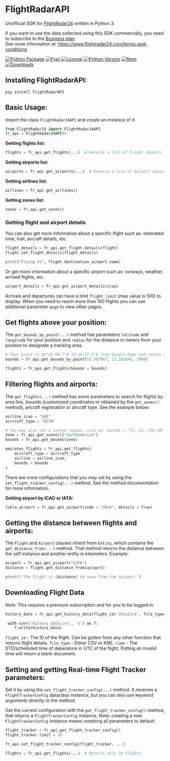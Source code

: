 # FlightRadarAPI
Unofficial SDK for [FlightRadar24](https://www.flightradar24.com/) written in Python 3.

If you want to use the data collected using this SDK commercially, you need to subscribe to the [Business plan](https://www.flightradar24.com/premium/).</br>
See more information at: https://www.flightradar24.com/terms-and-conditions

[![Python Package](https://github.com/JeanExtreme002/FlightRadarAPI/workflows/Python%20Package/badge.svg)](https://github.com/JeanExtreme002/FlightRadarAPI/actions)
[![Pypi](https://img.shields.io/pypi/v/FlightRadarAPI?logo=pypi)](https://pypi.org/project/FlightRadarAPI/)
[![License](https://img.shields.io/pypi/l/FlightRadarAPI)](https://github.com/JeanExtreme002/FlightRadarAPI)
[![Python Version](https://img.shields.io/badge/python-3.7+-8A2BE2)](https://pypi.org/project/FlightRadarAPI/)
[![Npm](https://img.shields.io/npm/v/flightradarapi?logo=npm&color=red)](https://www.npmjs.com/package/flightradarapi)
[![Downloads](https://static.pepy.tech/personalized-badge/flightradarapi?period=total&units=international_system&left_color=grey&right_color=orange&left_text=Downloads)](https://pypi.org/project/FlightRadarAPI/)

## Installing FlightRadarAPI:
```
pip install FlightRadarAPI
```

## Basic Usage:
Import the class `FlightRadar24API` and create an instance of it.
```py
from FlightRadar24 import FlightRadar24API
fr_api = FlightRadar24API()
```

**Getting flights list:**
```py
flights = fr_api.get_flights(...)  # Returns a list of Flight objects
```

**Getting airports list:**
```py
airports = fr_api.get_airports(...)  # Returns a list of Airport objects
```

**Getting airlines list:**
```py
airlines = fr_api.get_airlines()
```

**Getting zones list:**
```py
zones = fr_api.get_zones()
```

### Getting flight and airport details
You can also get more information about a specific flight such as: estimated time, trail, aircraft details, etc.
```py
flight_details = fr_api.get_flight_details(flight)
flight.set_flight_details(flight_details)

print("Flying to", flight.destination_airport_name)
```

Or get more information about a specific airport such as: runways, weather, arrived flights, etc.
```py
airport_details = fr_api.get_airport_details(icao)
```
Arrivals and departures can have a limit `flight_limit` (max value is 100) to display. When you need to reach more than 100 flights you can use additional parameter `page` to view other pages.


## Get flights above your position:
The `get_bounds_by_point(...)` method has parameters `latitude` and `longitude` for your position and `radius` for the distance in meters from your position to designate a tracking area.
```py
# Your point is 52°34'04.7"N 13°16'57.5"E from Google Maps and radius 2km
bounds = fr_api.get_bounds_by_point(52.567967, 13.282644, 2000)

flights = fr_api.get_flights(bounds = bounds)
```

## Filtering flights and airports:
The `get_flights(...)` method has some parameters to search for flights by: area line, bounds (customized coordinates 
or obtained by the `get_zones()` method), aircraft registration or aircraft type. See the example below:
```py
airline_icao = "UAE"
aircraft_type = "B77W"

# You may also set a custom region, such as: bounds = "73,-12,-156,38"
zone = fr_api.get_zones()["northamerica"]
bounds = fr_api.get_bounds(zone)

emirates_flights = fr_api.get_flights(
    aircraft_type = aircraft_type
    airline = airline_icao,
    bounds = bounds
)
```
There are more configurations that you may set by using the `set_flight_tracker_config(...)` method. See the method documentation
for more information.

**Getting airport by ICAO or IATA:**
```py
lukla_airport = fr_api.get_airport(code = "VNLK", details = True)
```

## Getting the distance between flights and airports:
The `Flight` and `Airport` classes inherit from `Entity`, which contains the `get_distance_from(...)` method. That method
returns the distance between the self instance and another entity in kilometers. Example:
```py
airport = fr_api.get_airport("KJFK")
distance = flight.get_distance_from(airport)

print(f"The flight is {distance} km away from the airport.")
```

## Downloading Flight Data
*Note*: This requires a premium subscription and for you to be logged in.

```py
history_data = fr_api.get_history_data(flight_id='33ca11c4', file_type='csv', time=1706529600)

 with open('history_data.csv', 'w') as f:
    f.write(history_data)
```

`flight_id` - The ID of the flight. Can be gotten from any other function that returns flight details.
`file_type` - Either CSV or KML.
`time` - The STD/scheduled time of deperature in UTC of the flight. Putting an invalid time will return a blank document.

## Setting and getting Real-time Flight Tracker parameters:
Set it by using the `set_flight_tracker_config(...)` method. It receives a `FlightTrackerConfig` dataclass instance, but
you can also use keyword arguments directly to the method.

Get the current configuration with the `get_flight_tracker_config()` method, that returns a `FlightTrackerConfig` 
instance. Note: creating a new `FlightTrackerConfig` instance means resetting all parameters to default.
```py
flight_tracker = fr_api.get_flight_tracker_config()
flight_tracker.limit = 10

fr_api.set_flight_tracker_config(flight_tracker, ...)

flights = fr_api.get_flights(...)  # Returns only 10 flights
```
